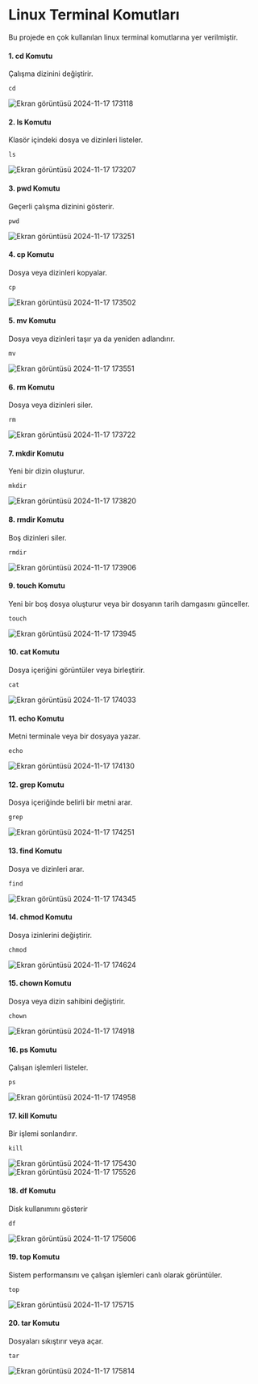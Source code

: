 # Linux Terminal Komutları

Bu projede en çok kullanılan linux terminal komutlarına yer verilmiştir.

#### 1. cd Komutu
Çalışma dizinini değiştirir.
```
cd
```
![Ekran görüntüsü 2024-11-17 173118](https://github.com/user-attachments/assets/e66d0d72-b208-4ab5-a5d8-3fab612e2d79)
#### 2. ls Komutu

Klasör içindeki dosya ve dizinleri listeler.
```
ls
```
![Ekran görüntüsü 2024-11-17 173207](https://github.com/user-attachments/assets/b7bccb61-5939-4599-8316-c4841e99d9da)
#### 3. pwd Komutu
Geçerli çalışma dizinini gösterir.
```
pwd
```
![Ekran görüntüsü 2024-11-17 173251](https://github.com/user-attachments/assets/09d5e06c-f217-4e18-883e-aa19195be455)
#### 4. cp Komutu
Dosya veya dizinleri kopyalar.
```
cp
```
![Ekran görüntüsü 2024-11-17 173502](https://github.com/user-attachments/assets/fab641fe-93e4-44e9-b365-a9ef214b2c6d)
#### 5. mv Komutu
Dosya veya dizinleri taşır ya da yeniden adlandırır.
```
mv
```
![Ekran görüntüsü 2024-11-17 173551](https://github.com/user-attachments/assets/4a5820ea-49e1-4bb8-97f6-dbdde6d94de1)
#### 6. rm Komutu
Dosya veya dizinleri siler.
```
rm
```
![Ekran görüntüsü 2024-11-17 173722](https://github.com/user-attachments/assets/7d867a8f-e93f-45ac-8737-2001f0c9f26c)
#### 7. mkdir Komutu
Yeni bir dizin oluşturur.
```
mkdir
```
![Ekran görüntüsü 2024-11-17 173820](https://github.com/user-attachments/assets/e691a07f-0074-4d00-96fc-5b2f1c299594)
#### 8. rmdir Komutu
Boş dizinleri siler.
```
rmdir
```
![Ekran görüntüsü 2024-11-17 173906](https://github.com/user-attachments/assets/6d71ea01-b100-4191-92d9-76be47d70a7b)

#### 9. touch Komutu
Yeni bir boş dosya oluşturur veya bir dosyanın tarih damgasını günceller.
```
touch
```
![Ekran görüntüsü 2024-11-17 173945](https://github.com/user-attachments/assets/79e2c464-fbbf-4839-af1d-51b86690efdb)
#### 10. cat Komutu
Dosya içeriğini görüntüler veya birleştirir.
```
cat
```
![Ekran görüntüsü 2024-11-17 174033](https://github.com/user-attachments/assets/e20323e9-ed20-4046-88c5-fd2ce666caae)
#### 11. echo Komutu
Metni terminale veya bir dosyaya yazar.
```
echo
```
![Ekran görüntüsü 2024-11-17 174130](https://github.com/user-attachments/assets/323a3e4d-a398-428b-b5b4-7982c293edea)
#### 12. grep Komutu
 Dosya içeriğinde belirli bir metni arar.
```
grep
```
![Ekran görüntüsü 2024-11-17 174251](https://github.com/user-attachments/assets/907930fc-86e2-4890-a0dc-40b495b08d8a)
#### 13. find Komutu
Dosya ve dizinleri arar.
```
find
```
![Ekran görüntüsü 2024-11-17 174345](https://github.com/user-attachments/assets/0aed5325-d0b6-41a2-be1f-6cd68f8a38c8)
#### 14. chmod Komutu
Dosya izinlerini değiştirir.
```
chmod
```
![Ekran görüntüsü 2024-11-17 174624](https://github.com/user-attachments/assets/0a708400-c9e8-448d-80b0-8a944a8b6d72)

#### 15. chown Komutu
Dosya veya dizin sahibini değiştirir.
```
chown
```
![Ekran görüntüsü 2024-11-17 174918](https://github.com/user-attachments/assets/208833b7-f226-49ed-a93d-136efbb65c4c)
#### 16. ps Komutu
Çalışan işlemleri listeler.
```
ps
```
![Ekran görüntüsü 2024-11-17 174958](https://github.com/user-attachments/assets/a1549635-30c6-4dfc-aee5-25781b2cb2cb)

#### 17. kill Komutu
Bir işlemi sonlandırır.
```
kill
```
![Ekran görüntüsü 2024-11-17 175430](https://github.com/user-attachments/assets/feb47beb-7cac-4f1b-a156-6960ca43b971)
![Ekran görüntüsü 2024-11-17 175526](https://github.com/user-attachments/assets/8388a215-071a-430f-a46f-9d7ee59cb8e5)
#### 18. df Komutu
Disk kullanımını gösterir
```
df
```
![Ekran görüntüsü 2024-11-17 175606](https://github.com/user-attachments/assets/878acd72-3906-4c3e-9c72-ebb35e321093)
#### 19. top Komutu
Sistem performansını ve çalışan işlemleri canlı olarak görüntüler.
```
top
```
![Ekran görüntüsü 2024-11-17 175715](https://github.com/user-attachments/assets/a4bf2cdb-b172-4c80-ac38-92c05203ccb6)
#### 20. tar Komutu
Dosyaları sıkıştırır veya açar.
```
tar
```
![Ekran görüntüsü 2024-11-17 175814](https://github.com/user-attachments/assets/94cb6ed1-da5a-400d-bd9f-117c4cce9f65)





